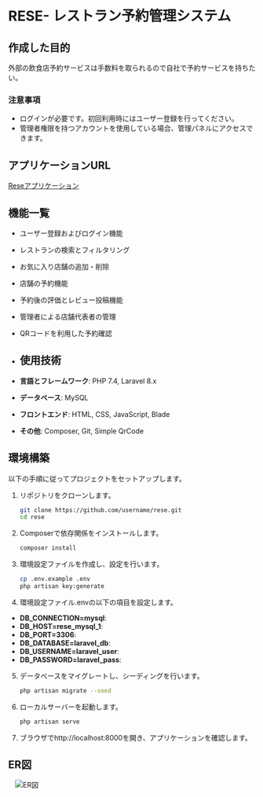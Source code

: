 # RESE- レストラン予約管理システム
## 作成した目的
外部の飲食店予約サービスは手数料を取られるので自社で予約サービスを持ちたい。
### 注意事項
- ログインが必要です。初回利用時にはユーザー登録を行ってください。
- 管理者権限を持つアカウントを使用している場合、管理パネルにアクセスできます。

## アプリケーションURL
[Reseアプリケーション](https://rese-app.example.com)

## 機能一覧
- ユーザー登録およびログイン機能
- レストランの検索とフィルタリング
- お気に入り店舗の追加・削除
- 店舗の予約機能
- 予約後の評価とレビュー投稿機能
- 管理者による店舗代表者の管理
- QRコードを利用した予約確認

- ## 使用技術
- **言語とフレームワーク**: PHP 7.4, Laravel 8.x
- **データベース**: MySQL
- **フロントエンド**: HTML, CSS, JavaScript, Blade
- **その他**: Composer, Git, Simple QrCode

## 環境構築
以下の手順に従ってプロジェクトをセットアップします。

1. リポジトリをクローンします。
   ```bash
   git clone https://github.com/username/rese.git
   cd rese
2. Composerで依存関係をインストールします。
   ```bash
   composer install
3. 環境設定ファイルを作成し、設定を行います。
   ```bash
   cp .env.example .env
   php artisan key:generate
4. 環境設定ファイル.envの以下の項目を設定します。
- **DB_CONNECTION=mysql**:
- **DB_HOST=rese_mysql_1**:
- **DB_PORT=3306**:
- **DB_DATABASE=laravel_db**:
- **DB_USERNAME=laravel_user**:
- **DB_PASSWORD=laravel_pass**:
5. データベースをマイグレートし、シーディングを行います。
   ```bash
   php artisan migrate --seed
6. ローカルサーバーを起動します。
   ```bash
   php artisan serve
7. ブラウザでhttp://localhost:8000を開き、アプリケーションを確認します。
## ER図
　![ER図](images\.drawio)
